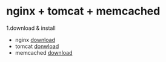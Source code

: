 nginx + tomcat + memcached
============================
1.download & install
  * nginx [download](http://nginx.org/en/download.html)
  * tomcat [donwload](http://tomcat.apache.org/)
  * memcached [download](http://memcached.org/downloads)
